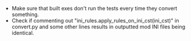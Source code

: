 * Make sure that built exes don't run the tests every time they convert something.
* Check if commenting out "ini_rules.apply_rules_on_ini_cst(ini_cst)" in convert.py and some other lines results in outputted mod INI files being identical.